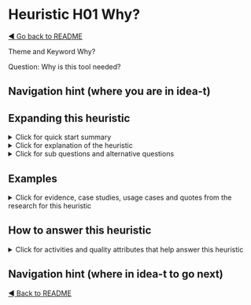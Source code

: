 # Heuristic H01 Why?

[◄ Go back to README](README.md)

Theme and Keyword Why?

Question: Why is this tool needed?

## Navigation hint (where you are in idea-t)

## Expanding this heuristic
<details close>
  <summary>Click for quick start summary
  </summary> 

some words of summary

</details>

<details close>
  <summary>Click for explanation of the heuristic
  </summary> 

some words of explanation

</details>

<details close>
  
  <summary>Click for sub questions and alternative questions
  </summary> 

### Sub questions and alternative questions

### Role-based alternative questions

For tool users: Why do we need this tool?

For tool suppliers: 
- Why do our customers need this tool?
- Why do we want to supply this tool?

### Not? 
Why not? 

- What are the reasons we might not need this tool?

### Else?
Why else?



</details>

## Examples

<details close>
  
  <summary>Click for evidence, case studies, usage cases and quotes from the research for this heuristic
  </summary> 
  
### Usage cases

### Case studies examples

### Quotes from research participants


</details>

## How to answer this heuristic

<details close>
  
  <summary>Click for activities and quality attributes that help answer this heuristic
  </summary> 
  
### Activities
### Quality Attributes


</details>

## Navigation hint (where in idea-t to go next)

[◄ Back to README](README.md)
